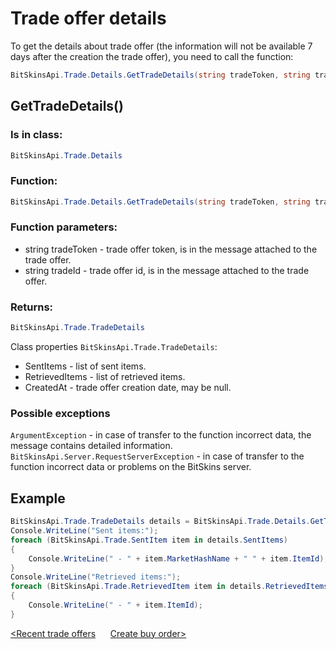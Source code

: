 ﻿# Trade offer details

To get the details about trade offer (the information will not be available 7 days after the creation the trade offer), you need to call the function:

```csharp
BitSkinsApi.Trade.Details.GetTradeDetails(string tradeToken, string tradeId);
```

## GetTradeDetails()

### Is in class:

```csharp
BitSkinsApi.Trade.Details
```

### Function:

```csharp
BitSkinsApi.Trade.Details.GetTradeDetails(string tradeToken, string tradeId);
```

### Function parameters:
* string tradeToken - trade offer token, is in the message attached to the trade offer.
* string tradeId - trade offer id, is in the message attached to the trade offer.

### Returns:

```csharp
BitSkinsApi.Trade.TradeDetails
```

Class properties ```BitSkinsApi.Trade.TradeDetails```:
* SentItems - list of sent items.
* RetrievedItems - list of retrieved items.
* CreatedAt - trade offer creation date, may be null.

### Possible exceptions
```ArgumentException``` - in case of transfer to the function incorrect data, the message contains detailed information.
\
```BitSkinsApi.Server.RequestServerException``` - in case of transfer to the function incorrect data or problems on the BitSkins server.

## Example

```csharp
BitSkinsApi.Trade.TradeDetails details = BitSkinsApi.Trade.Details.GetTradeDetails("trade token", "trade id");
Console.WriteLine("Sent items:");
foreach (BitSkinsApi.Trade.SentItem item in details.SentItems)
{
    Console.WriteLine(" - " + item.MarketHashName + " " + item.ItemId);
}
Console.WriteLine("Retrieved items:");
foreach (BitSkinsApi.Trade.RetrievedItem item in details.RetrievedItems)
{
    Console.WriteLine(" - " + item.ItemId);
}
```

[<Recent trade offers](https://github.com/dmitrydnl/BitSkinsApi/blob/master/docs/eng/trade/recent_trade_offers.md) &nbsp;&nbsp;&nbsp;&nbsp; [Create buy order>](https://github.com/dmitrydnl/BitSkinsApi/blob/master/docs/eng/buy_order/create_buy_order.md)